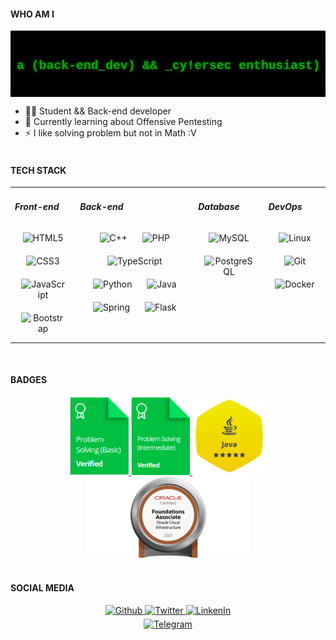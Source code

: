 <h4>WHO AM I</h4>
<img src=".img/header.gif" alt="Header" align="center"/>

- 👨‍💻 Student && Back-end developer
- 🌱 Currently learning about Offensive Pentesting
- ⚡ I like solving problem but not in Math :V
<br/><br/>

<h4>TECH STACK</h4>
<table>
	<tr>
		<td valign="top" width="20%">
			<h5>Front-end</h5>
			<div align="center">
				<img style="margin: 10px;" src="https://cdn.jsdelivr.net/gh/devicons/devicon/icons/html5/html5-original.svg" alt="HTML5" height="40"/>
				<img style="margin: 10px;" src="https://cdn.jsdelivr.net/gh/devicons/devicon/icons/css3/css3-original.svg" alt="CSS3" height="40"/>
				<img style="margin: 10px;" src="https://cdn.jsdelivr.net/gh/devicons/devicon/icons/javascript/javascript-original.svg" alt="JavaScript" height="40"/>
				<img style="margin: 10px;" src="https://cdn.jsdelivr.net/gh/devicons/devicon/icons/bootstrap/bootstrap-plain.svg" alt="Bootstrap" height="40"/>
			</div>
		</td>
		<td valign="top" width="40%">
			<h5>Back-end</h5>
			<div align="center">
				<img style="margin: 10px;" src="https://cdn.jsdelivr.net/gh/devicons/devicon/icons/cplusplus/cplusplus-original.svg" alt="C++" height="40"/>
				<img style="margin: 10px;" src="https://cdn.jsdelivr.net/gh/devicons/devicon/icons/php/php-original.svg" alt="PHP" height="40"/>
				<img style="margin: 10px;" src="https://cdn.jsdelivr.net/gh/devicons/devicon/icons/typescript/typescript-original.svg" alt="TypeScript" height="40"/>
				<img style="margin: 10px;" src="https://cdn.jsdelivr.net/gh/devicons/devicon/icons/python/python-original.svg" alt="Python" height="40" />
				<img style="margin: 10px;" src="https://cdn.jsdelivr.net/gh/devicons/devicon/icons/java/java-original.svg" alt="Java" height="40"/>
				<img style="margin: 10px;" src="https://cdn.jsdelivr.net/gh/devicons/devicon/icons/spring/spring-original.svg" alt="Spring" height="40"/>
				<img style="margin: 10px;" src="https://cdn.jsdelivr.net/gh/devicons/devicon/icons/flask/flask-original.svg" alt="Flask" height="40"/>
			</div>
		</td>
		<td valign="top" width="20%">
			<h5>Database</h5>
			<div align="center">
				<img style="margin: 10px;" src="https://cdn.jsdelivr.net/gh/devicons/devicon/icons/mysql/mysql-original-wordmark.svg" alt="MySQL" height="40"/>
				<img style="margin: 10px;" src="https://cdn.jsdelivr.net/gh/devicons/devicon/icons/postgresql/postgresql-original.svg" alt="PostgreSQL" height="40"/>
			</div>
		</td>
		<td valign="top" width="40%">
			<h5>DevOps</h5>
			<div align="center">
				<img style="margin: 10px;" src="https://cdn.jsdelivr.net/gh/devicons/devicon/icons/ubuntu/ubuntu-plain.svg" alt="Linux" height="40"/>
				<img style="margin: 10px;" src="https://cdn.jsdelivr.net/gh/devicons/devicon/icons/git/git-original.svg" alt="Git" height="40"/>
				<img style="margin: 10px;" src="https://cdn.jsdelivr.net/gh/devicons/devicon/icons/docker/docker-plain-wordmark.svg" alt="Docker" height="40"/>
			</div>
		</td>
	</tr>
</table>
<br/>

<h4>BADGES</h4>
<div align="center">
	<a href="https://bit.ly/3o8FShe" target="_blank">
		<img src=".img/badge-1.png" alt="HackerRank Problem Solving Basic" height="125"/>
	</a>
	<a href="https://bit.ly/3HeGHwg" target="_blank">
		<img src=".img/badge-2.png" alt="HackerRank Problem Solving Intermediate" height="125"/>
	</a>
	<a href="#" target="_blank">
		<img src=".img/badge-3.png" alt="HackerRank Java Gold Badge" height="125"/>
	</a>
	<a href="https://bit.ly/3Gjcxqq" target="_blank">
		<img src=".img/badge-4.png" alt="OCI Foundation Associate" height="130"/>
	</a>
</div>
<br/>

<h4>SOCIAL MEDIA</h4>
<div align="center">
	<a href="https://github.com/wahoyuz" target="_blank">
		<img src="https://img.shields.io/badge/github-%2324292e.svg?&style=for-the-badge&logo=github&logoColor=white" alt="Github" style="margin-bottom: 5px;"/>
	</a>
	<a href="https://twitter.com/wahoyuz/" target="_blank">
		<img src="https://img.shields.io/badge/twitter-%2300acee.svg?&style=for-the-badge&logo=twitter&logoColor=white" alt=Twitter style="margin-bottom: 5px;"/>
	</a>
	<a href="https://www.linkedin.com/in/wahyu-priambodo-4b12aa209/" target="_blank">
		<img src="https://img.shields.io/badge/linkedin-%231E77B5.svg?&style=for-the-badge&logo=linkedin&logoColor=white" alt="LinkenIn" style="margin-bottom: 5px;"/>
	</a>
	<br/>
	<a href="https://t.me/wahoyuz" target="_blank">
		<img src="https://img.shields.io/badge/telegram-1572A1?logo=telegram&style=for-the-badge&logoColor=white" alt="Telegram" style="margin-bottom: 5px;"/>
	</a>
</div>
